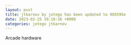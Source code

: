 ```yaml
---
layout: post
title: jtkarnov by jotego has been updated to 985595e
date: 2023-02-25 19:18:16 +0000
categories: jotego jtkarnov
---
```

Arcade hardware
